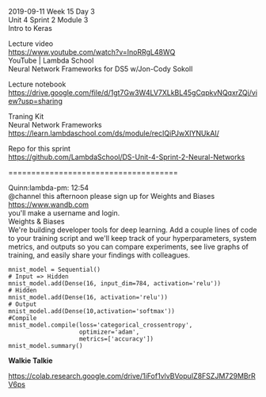 2019-09-11 Week 15 Day 3  
Unit 4 Sprint 2 Module 3  
Intro to Keras         

Lecture video    
https://www.youtube.com/watch?v=InoRRgL48WQ  
YouTube | Lambda School   
Neural Network Frameworks for DS5 w/Jon-Cody Sokoll     

Lecture notebook   
https://drive.google.com/file/d/1gt7Gw3W4LV7XLkBL45gCqpkvNQqxrZQj/view?usp=sharing       

Traning Kit   
Neural Network Frameworks    
https://learn.lambdaschool.com/ds/module/recIQiPJwXIYNUkAI/        

Repo for this sprint  
https://github.com/LambdaSchool/DS-Unit-4-Sprint-2-Neural-Networks  

=====================================

Quinn:lambda-pm: 12:54   
@channel this afternoon please sign up for Weights and Biases   
https://www.wandb.com    
you'll make a username and login.   
Weights & Biases   
We're building developer tools for deep learning. Add a couple lines of code to your training script and we'll keep track of your hyperparameters, system metrics, and outputs so you can compare experiments, see live graphs of training, and easily share your findings with colleagues.   

```
mnist_model = Sequential()
# Input => Hidden
mnist_model.add(Dense(16, input_dim=784, activation='relu'))
# Hidden
mnist_model.add(Dense(16, activation='relu')) 
# Output
mnist_model.add(Dense(10,activation='softmax'))
#Compile
mnist_model.compile(loss='categorical_crossentropy',
                    optimizer='adam',
                    metrics=['accuracy'])
mnist_model.summary()
```

**Walkie Talkie**   

https://colab.research.google.com/drive/1iFof1vlvBVopuIZ8FSZJM729MBrRV6ps   
